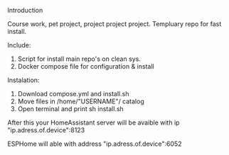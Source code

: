 Introduction


Course work, pet project, project project project.
Templuary repo for fast install.


Include:
1) Script for install main repo's on clean sys.
2) Docker compose file for configuration & install



Instalation:
1) Download compose.yml and install.sh
2) Move files in /home/"USERNAME"/ catalog
3) Open terminal and print
    sh install.sh
    
    
    
After this your HomeAssistant server will be avaible with ip "ip.adress.of.device":8123


ESPHome will able with address "ip.adress.of.device":6052

